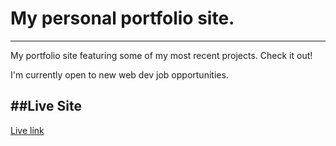# My personal portfolio site. 
---
My portfolio site featuring some of my most recent projects. Check it out!

I'm currently open to new web dev job opportunities.

##Live Site
---
[Live link](http://paigeniedringhaus.com/)
